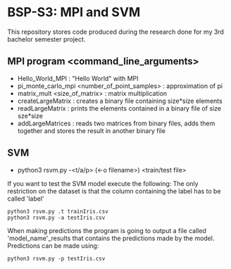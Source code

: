 # BSP-S3: MPI and SVM

This repository stores code produced during the research done for my 3rd bachelor semester project.

## MPI program <command_line_arguments>
- Hello_World_MPI : "Hello World" with MPI
- pi_monte_carlo_mpi <number_of_point_samples> : approximation of pi
- matrix_mult <size_of_matrix> : matrix multiplication
- createLargeMatrix <size> : creates a binary file containing size*size elements
- readLargeMatrix <size> : prints the elements contained in a binary file of size sze*size
- addLargeMatrices <size> <file1> <file2> : reads two matrices from binary files, adds them together and stores the result in another binary file
  
## SVM
- python3 rsvm.py -<t/a/p> (<-o filename>) <train/test file>

If you want to test the SVM model execute the following:
The only restriction on the dataset is that the column containing the label has to be called 'label'
```console
python3 rsvm.py .t trainIris.csv
python3 rsvm.py -a testIris.csv
```
When making predictions the program is going to output a file called 'model_name'_results that contains the predictions made by the model. Predictions can be made using:
```
python3 rsvm.py -p testIris.csv
```
